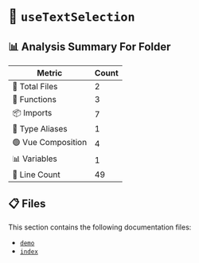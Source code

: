 # 📁 `useTextSelection`

## 📊 Analysis Summary For Folder

| Metric | Count |
|--------|-------|
| 📁 Total Files | 2 |
| 🔧 Functions | 3 |
| 📦 Imports | 7 |
| 📑 Type Aliases | 1 |
| 🟢 Vue Composition | 4 |
| 📊 Variables | 1 |
| 🔢 Line Count | 49 |


## 📋 Files

This section contains the following documentation files:

- [`demo`](./demo.md)
- [`index`](./index.md)